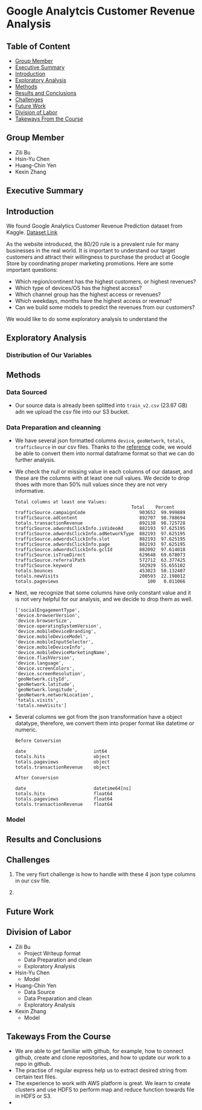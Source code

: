 # Google Analytcis Customer Revenue Analysis
## Table of Content
* [Group Member](#group-member)
* [Executive Summary](#executive-summary)
* [Introduction](#introduction)
* [Exploratory Analysis](#exploratory-analysis)
* [Methods](#method)
* [Results and Conclusions](#results-and-conclusions)
* [Challenges](#challenges)
* [Future Work](#futurework)
* [Division of Labor](#division-of-labor)
* [Takeways From the Course](#takeaways-from-the-course)



## Group Member
* Zili Bu
* Hsin-Yu Chen
* Huang-Chin Yen
* Kexin Zhang

## Executive Summary


## Introduction
We found Google Analytics Customer Revenue Prediction dataset from Kaggle. [Dataset Link](https://www.kaggle.com/c/ga-customer-revenue-prediction/overview)

As the website introduced, the 80/20 rule is a prevalent rule for many businesses in the real world. It is important to understand our target customers and attract their willingness to purchase the product at Google Store by coordinating proper marketing promotions. Here are some important questions:
- Which region/continent has the highest customers, or highest revenues? 
- Which type of devices/OS has the highest access? 
- Which channel group has the highest access or revenues? 
- Which weekdays, months have the highest access or revenue?
- Can we build some models to predict the revenues from our customers?

We would like to do some exploratory analysis to understand the 


## Exploratory Analysis

### Distribution of Our Variables

## Methods
### Data Sourced

* Our source data is already been splitted into `train_v2.csv` (23.67 GB) adn we upload the csv file into our S3 bucket.
### Data Preparation and cleanning

* We have several json formatted columns `device`, `geoNetwork`, `totals`, `trafficSource` in our csv files.  Thanks to the [reference](https://www.kaggle.com/julian3833/1-quick-start-read-csv-and-flatten-json-fields) code, we would be able  to convert them into normal dataframe format so that we can do further analysis.

* We check the null or missing value in each columns of our dataset, and these are the columns with at least one null values. We decide to drop thoes with more than 50% null values since they are not very informative.
    ```
    Total columns at least one Values: 
                                               Total    Percent
    trafficSource.campaignCode                    903652  99.999889
    trafficSource.adContent                       892707  98.788694
    totals.transactionRevenue                     892138  98.725728
    trafficSource.adwordsClickInfo.isVideoAd      882193  97.625195
    trafficSource.adwordsClickInfo.adNetworkType  882193  97.625195
    trafficSource.adwordsClickInfo.slot           882193  97.625195
    trafficSource.adwordsClickInfo.page           882193  97.625195
    trafficSource.adwordsClickInfo.gclId          882092  97.614018
    trafficSource.isTrueDirect                    629648  69.678073
    trafficSource.referralPath                    572712  63.377425
    trafficSource.keyword                         502929  55.655102
    totals.bounces                                453023  50.132407
    totals.newVisits                              200593  22.198012
    totals.pageviews                                 100   0.011066
    ```

* Next, we recognize that some columns have only constant value and it is not very helpful for our analysis, and we decide to drop them as well.
    ```
    ['socialEngagementType',
    'device.browserVersion',
    'device.browserSize',
    'device.operatingSystemVersion',
    'device.mobileDeviceBranding',
    'device.mobileDeviceModel',
    'device.mobileInputSelector',
    'device.mobileDeviceInfo',
    'device.mobileDeviceMarketingName',
    'device.flashVersion',
    'device.language',
    'device.screenColors',
    'device.screenResolution',
    'geoNetwork.cityId',
    'geoNetwork.latitude',
    'geoNetwork.longitude',
    'geoNetwork.networkLocation',
    'totals.visits',
    'totals.newVisits']
    ```

* Several columns we got from the json transformation have a object datatype, therefore, we convert them into proper format like datetime or numeric. 
    ```
    Before Conversion

    date                         int64
    totals.hits                  object
    totals.pageviews             object
    totals.transactionRevenue    object
    
    After Conversion

    date                         datetime64[ns]
    totals.hits                  float64
    totals.pageviews             float64
    totals.transactionRevenue    float64
    ```


### Model

## Results and Conclusions

## Challenges

1. The very fisrt challenge is how to handle with these 4 json type columns in our csv file.

2. 

## Future Work

## Division of Labor

* Zili Bu
    - Project Writeup format
    - Data Preparation and clean
    - Exploratory Analysis
* Hsin-Yu Chen
    - Model
* Huang-Chin Yen
    - Data Source
    - Data Preparation and clean
    - Exploratory Analysis
* Kexin Zhang
    - Model


## Takeways From the Course
* We are able to get familiar with github, for example, how to connect github, create and clone repositories, and how to update our work to a repo in github. 
* The practise of regular express help us to extract desired string from certain text files.
* The experience to work with AWS platform is great. We learn to create clusters and use HDFS to perform map and reduce function towards file in HDFS or S3.
* 